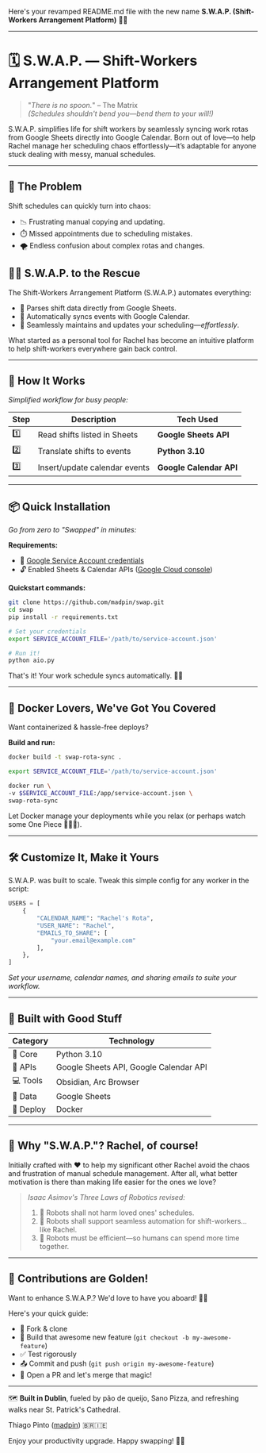 Here's your revamped README.md file with the new name **S.W.A.P. (Shift-Workers Arrangement Platform)** 🚀😎

---

# 🗓️ **S.W.A.P. — Shift-Workers Arrangement Platform**

> "_There is no spoon._" – The Matrix  
_(Schedules shouldn't bend you—bend them to your will!)_

S.W.A.P. simplifies life for shift workers by seamlessly syncing work rotas from Google Sheets directly into Google Calendar. Born out of love—to help Rachel manage her scheduling chaos effortlessly—it’s adaptable for anyone stuck dealing with messy, manual schedules.

---

## 🚧 **The Problem**

Shift schedules can quickly turn into chaos:

- 📉 Frustrating manual copying and updating.
- ⏱️ Missed appointments due to scheduling mistakes.
- 🌪️ Endless confusion about complex rotas and changes.

## 🦸‍♂️ **S.W.A.P. to the Rescue**

The Shift-Workers Arrangement Platform (S.W.A.P.) automates everything:

- 🌟 Parses shift data directly from Google Sheets.
- 🔄 Automatically syncs events with Google Calendar.
- 📆 Seamlessly maintains and updates your scheduling—_effortlessly_.

What started as a personal tool for Rachel has become an intuitive platform to help shift-workers everywhere gain back control.

---

## 🎯 **How It Works**

_Simplified workflow for busy people:_

| Step | Description                     | Tech Used               |
|------|---------------------------------|-------------------------|
| 1️⃣    | Read shifts listed in Sheets   | **Google Sheets API**   |
| 2️⃣    | Translate shifts to events     | **Python 3.10**         |
| 3️⃣    | Insert/update calendar events  | **Google Calendar API** |

---

## 📦 **Quick Installation**

_Go from zero to "Swapped" in minutes:_

**Requirements:**
- 📃 [Google Service Account credentials](https://developers.google.com/workspace/guides/create-credentials#service-account)
- 🔓 Enabled Sheets & Calendar APIs ([Google Cloud console](https://console.cloud.google.com/apis-dashboard))

**Quickstart commands:**
```bash
git clone https://github.com/madpin/swap.git
cd swap
pip install -r requirements.txt

# Set your credentials 
export SERVICE_ACCOUNT_FILE='/path/to/service-account.json'

# Run it!
python aio.py
```

That's it! Your work schedule syncs automatically. 🎉🙌

---

## 🐳 **Docker Lovers, We've Got You Covered**

Want containerized & hassle-free deploys?

**Build and run:**
```bash
docker build -t swap-rota-sync .

export SERVICE_ACCOUNT_FILE='/path/to/service-account.json'

docker run \
-v $SERVICE_ACCOUNT_FILE:/app/service-account.json \
swap-rota-sync
```

Let Docker manage your deployments while you relax (or perhaps watch some One Piece 🍿🏴‍☠️).

---

## 🛠️ **Customize It, Make it Yours**

S.W.A.P. was built to scale. Tweak this simple config for any worker in the script:

```python
USERS = [
    {
        "CALENDAR_NAME": "Rachel's Rota",
        "USER_NAME": "Rachel",
        "EMAILS_TO_SHARE": [
            "your.email@example.com"
        ],
    },
]
```

_Set your username, calendar names, and sharing emails to suite your workflow._

---

## 🧰 **Built with Good Stuff**

| Category | Technology                                      |
|----------|-------------------------------------------------|
| 🐍 Core  | Python 3.10                                     |
| 📄 APIs  | Google Sheets API, Google Calendar API          |
| 💻 Tools | Obsidian, Arc Browser                           |
| 🎯 Data  | Google Sheets                                   |
| 🐳 Deploy| Docker                                          |

---

## 💖 **Why "S.W.A.P."? Rachel, of course!**

Initially crafted with ❤️ to help my significant other Rachel avoid the chaos and frustration of manual schedule management. After all, what better motivation is there than making life easier for the ones we love?

> _Isaac Asimov's Three Laws of Robotics revised:_  
> 1. 🤖 Robots shall not harm loved ones' schedules.
> 2. 🤖 Robots shall support seamless automation for shift-workers… like Rachel.
> 3. 🤖 Robots must be efficient—so humans can spend more time together.

---

## 🤝 **Contributions are Golden!**

Want to enhance S.W.A.P.? We'd love to have you aboard! 🏴‍☠️

Here's your quick guide:
- 📌 Fork & clone
- 🔨 Build that awesome new feature (`git checkout -b my-awesome-feature`)
- ✅ Test rigorously
- 📤 Commit and push (`git push origin my-awesome-feature`)
- 🚀 Open a PR and let's merge that magic!

---

🗺️ **Built in Dublin**, fueled by pão de queijo, Sano Pizza, and refreshing walks near St. Patrick's Cathedral.

Thiago Pinto ([madpin](https://github.com/madpin)) 🇧🇷🇮🇪

Enjoy your productivity upgrade. Happy swapping! 🔄✨